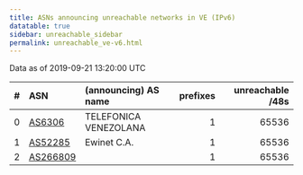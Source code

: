 ```yaml
---
title: ASNs announcing unreachable networks in VE (IPv6)
datatable: true
sidebar: unreachable_sidebar
permalink: unreachable_ve-v6.html
---
```


Data as of 2019-09-21 13:20:00 UTC


<div class="datatable-begin"></div>

|   # | ASN                                      | (announcing) AS name   |   prefixes |   unreachable /48s |
|----:|:-----------------------------------------|:-----------------------|-----------:|-------------------:|
|   0 | [AS6306](unreachable_AS6306-v6.html)     | TELEFONICA VENEZOLANA  |          1 |              65536 |
|   1 | [AS52285](unreachable_AS52285-v6.html)   | Ewinet C.A.            |          1 |              65536 |
|   2 | [AS266809](unreachable_AS266809-v6.html) |                        |          1 |              65536 |

<div class="datatable-end"></div>